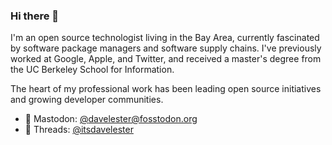 ### Hi there 👋

I'm an open source technologist living in the Bay Area, currently fascinated by software package managers and software supply chains. I've previously worked at Google, Apple, and Twitter, and received a master's degree from the UC Berkeley School for Information.

The heart of my professional work has been leading open source initiatives and growing developer communities.

- 🐘 Mastodon: [@davelester@fosstodon.org](https://www.fosstodon.org/@davelester)
- 🧵 Threads: [@itsdavelester](https://www.threads.net/@itsdavelester)

<!--
**davelester/davelester** is a ✨ _special_ ✨ repository because its `README.md` (this file) appears on your GitHub profile.

Here are some ideas to get you started:

- 🔭 I’m currently working on ...
- 🌱 I’m currently learning ...
- 👯 I’m looking to collaborate on ...
- 🤔 I’m looking for help with ...
- 💬 Ask me about ...
- 📫 How to reach me: ...
- 😄 Pronouns: ...
- ⚡ Fun fact: ...
-->

